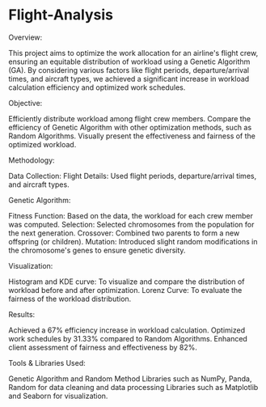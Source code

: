# Flight-Analysis
Overview:

This project aims to optimize the work allocation for an airline's flight crew, ensuring an equitable distribution of workload using a Genetic Algorithm (GA). By considering various factors like flight periods, departure/arrival times, and aircraft types, we achieved a significant increase in workload calculation efficiency and optimized work schedules.

Objective:

Efficiently distribute workload among flight crew members.
Compare the efficiency of Genetic Algorithm with other optimization methods, such as Random Algorithms.
Visually present the effectiveness and fairness of the optimized workload.

Methodology:

Data Collection:
Flight Details: Used flight periods, departure/arrival times, and aircraft types.

Genetic Algorithm:

Fitness Function: Based on the data, the workload for each crew member was computed.
Selection: Selected chromosomes from the population for the next generation.
Crossover: Combined two parents to form a new offspring (or children).
Mutation: Introduced slight random modifications in the chromosome's genes to ensure genetic diversity.

Visualization:

Histogram and KDE curve: To visualize and compare the distribution of workload before and after optimization.
Lorenz Curve: To evaluate the fairness of the workload distribution.

Results:

Achieved a 67% efficiency increase in workload calculation.
Optimized work schedules by 31.33% compared to Random Algorithms.
Enhanced client assessment of fairness and effectiveness by 82%.

Tools & Libraries Used:

Genetic Algorithm and Random Method
Libraries such as NumPy, Panda, Random for data cleaning and data processing
Libraries such as Matplotlib and Seaborn for visualization.
